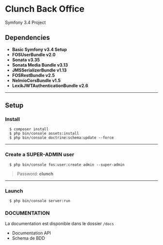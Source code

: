 Clunch Back Office
========================

Symfony 3.4 Project

Dependencies
--------------

  * **Basic Symfony v3.4 Setup**
  * **FOSUserBundle v2.0**
  * **Sonata v3.35**
  * **Sonata Media Bundle v3.13**
  * **JMSSerializerBundle v1.13**
  * **FOSRestBundle v2.5**
  * **NelmioCorsBundle v1.5**
  * **LexikJWTAuthenticationBundle v2.6**

--------------

Setup
--------------

### Install
```shell
  $ composer install
  $ php bin/console assets:install
  $ php bin/console doctrine:schema:update --force
```

***
### Create a SUPER-ADMIN user
```shell
  $ php bin/console fos:user:create admin --super-admin
```
> Password: **clunch**
***

### Launch
```shell
  $ php bin/console server:run
```


### DOCUMENTATION
La documentation est disponible dans le dossier ```/docs```
- Documentation API
- Schema de BDD
